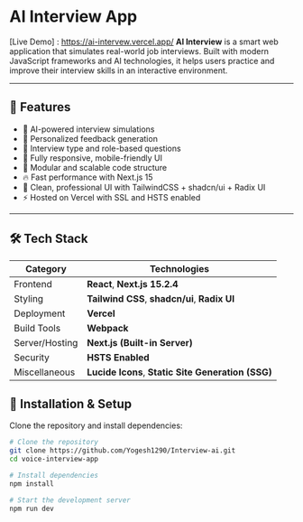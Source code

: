 # AI Interview App

[Live Demo] : https://ai-intervew.vercel.app/
**AI Interview** is a smart web application that simulates real-world job interviews. Built with modern JavaScript frameworks and AI technologies, it helps users practice and improve their interview skills in an interactive environment.

---

## 🚀 Features

- 🤖 AI-powered interview simulations
- 📄 Personalized feedback generation
- 🎯 Interview type and role-based questions
- 📱 Fully responsive, mobile-friendly UI
- 🧩 Modular and scalable code structure
- 🔥 Fast performance with Next.js 15
- 🎨 Clean, professional UI with TailwindCSS + shadcn/ui + Radix UI
- ⚡ Hosted on Vercel with SSL and HSTS enabled

---

## 🛠️ Tech Stack

| Category         | Technologies |
| ---------------- | ------------- |
| Frontend         | **React**, **Next.js 15.2.4** |
| Styling          | **Tailwind CSS**, **shadcn/ui**, **Radix UI** |
| Deployment       | **Vercel** |
| Build Tools      | **Webpack** |
| Server/Hosting   | **Next.js (Built-in Server)** |
| Security         | **HSTS Enabled** |
| Miscellaneous    | **Lucide Icons**, **Static Site Generation (SSG)** |

## 🧰 Installation & Setup

Clone the repository and install dependencies:

```bash
# Clone the repository
git clone https://github.com/Yogesh1290/Interview-ai.git
cd voice-interview-app

# Install dependencies
npm install

# Start the development server
npm run dev

